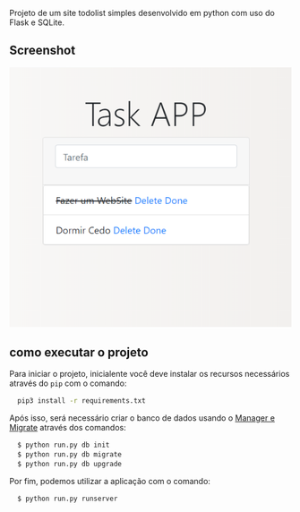 Projeto de um site todolist simples desenvolvido em python com uso do Flask e SQLite.

## Screenshot
![ScreenShoot](./docs/screenshot.png)


## como executar o projeto

Para iniciar o projeto, inicialente você deve instalar os recursos necessários
através do `pip` com o comando:

```bash
  pip3 install -r requirements.txt
```

Após isso, será necessário criar o banco de dados usando o [Manager e Migrate](https://flask-migrate.readthedocs.io/en/latest/ "Referências") através dos comandos:

```bash
  $ python run.py db init
  $ python run.py db migrate
  $ python run.py db upgrade
```


Por fim, podemos utilizar a aplicação com o comando:

```bash
  $ python run.py runserver
```
